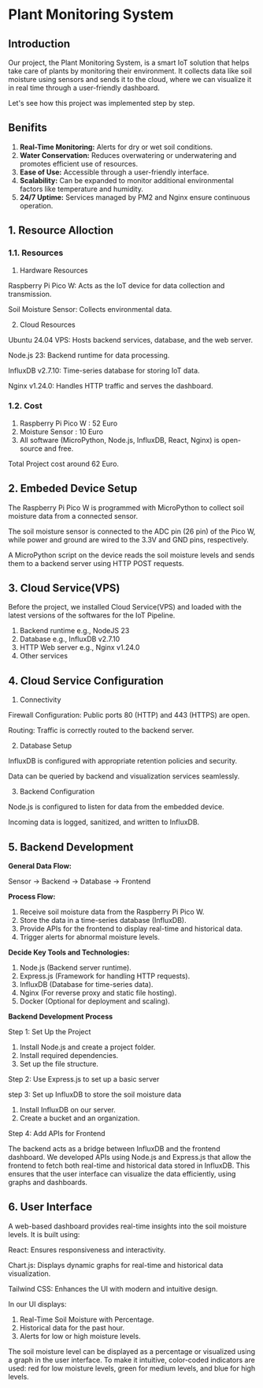 # Plant Monitoring System

## Introduction

Our project, the Plant Monitoring System, is a smart IoT solution that helps take care of plants by monitoring their environment. It collects data like soil moisture using sensors and sends it to the cloud, where we can visualize it in real time through a user-friendly dashboard.

Let's see how this project was implemented step by step.

## Benifits
1. **Real-Time Monitoring:** Alerts for dry or wet soil conditions.
2. **Water Conservation:** Reduces overwatering or underwatering and promotes efficient use of resources.
3. **Ease of Use:** Accessible through a user-friendly interface.
4. **Scalability:** Can be expanded to monitor additional environmental factors like temperature and humidity.
5. **24/7 Uptime:** Services managed by PM2 and Nginx ensure continuous operation.



## 1. Resource Alloction

### 1.1. Resources ###

1. Hardware Resources

Raspberry Pi Pico W: Acts as the IoT device for data collection and transmission.

Soil Moisture Sensor: Collects environmental data.

2. Cloud Resources

Ubuntu 24.04 VPS: Hosts backend services, database, and the web server.

Node.js 23: Backend runtime for data processing.

InfluxDB v2.7.10: Time-series database for storing IoT data.

Nginx v1.24.0: Handles HTTP traffic and serves the dashboard.

### 1.2. Cost ###

1. Raspberry Pi Pico W : 52 Euro
2. Moisture Sensor : 10 Euro
3. All software (MicroPython, Node.js, InfluxDB, React, Nginx) is open-source and free.

Total Project cost around 62 Euro.

## 2. Embeded Device Setup
The Raspberry Pi Pico W is programmed with MicroPython to collect soil moisture data from a connected sensor.

The soil moisture sensor is connected to the ADC pin (26 pin) of the Pico W, while power and ground are wired to the 3.3V and GND pins, respectively.

A MicroPython script on the device reads the soil moisture levels and sends them to a backend server using HTTP POST requests.

## 3. Cloud Service(VPS) ##

Before the project, we installed Cloud Service(VPS) and loaded with the latest versions of the softwares for the IoT Pipeline.

1. Backend runtime e.g., NodeJS 23
2. Database e.g., InfluxDB v2.7.10
3. HTTP Web server e.g., Nginx v1.24.0
4. Other services

## 4. Cloud Service Configuration

1. Connectivity

Firewall Configuration: Public ports 80 (HTTP) and 443 (HTTPS) are open.

Routing: Traffic is correctly routed to the backend server.

2. Database Setup

InfluxDB is configured with appropriate retention policies and security.

Data can be queried by backend and visualization services seamlessly.

3. Backend Configuration

Node.js is configured to listen for data from the embedded device.

Incoming data is logged, sanitized, and written to InfluxDB.

## 5. Backend Development ##
**General Data Flow:**

Sensor → Backend → Database → Frontend

**Process Flow:**
1. Receive soil moisture data from the Raspberry Pi Pico W.
2. Store the data in a time-series database (InfluxDB).
3. Provide APIs for the frontend to display real-time and historical data.
4. Trigger alerts for abnormal moisture levels.

**Decide Key Tools and Technologies:**
1. Node.js (Backend server runtime).
2. Express.js (Framework for handling HTTP requests).
3. InfluxDB (Database for time-series data).
4. Nginx (For reverse proxy and static file hosting).
5. Docker (Optional for deployment and scaling).
   
**Backend Development Process**

Step 1: Set Up the Project

1. Install Node.js and create a project folder.
2. Install required dependencies.
3. Set up the file structure.

Step 2: Use Express.js to set up a basic server

step 3: Set up InfluxDB to store the soil moisture data
1. Install InfluxDB on our server.
2. Create a bucket and an organization.

Step 4: Add APIs for Frontend


The backend acts as a bridge between InfluxDB and the frontend dashboard.
We developed APIs using Node.js and Express.js that allow the frontend to fetch both real-time and historical data stored in InfluxDB.
This ensures that the user interface can visualize the data efficiently, using graphs and dashboards.

## 6. User Interface ##
A web-based dashboard provides real-time insights into the soil moisture levels. It is built using:

React: Ensures responsiveness and interactivity.

Chart.js: Displays dynamic graphs for real-time and historical data visualization.

Tailwind CSS: Enhances the UI with modern and intuitive design.

In our UI displays:

1. Real-Time Soil Moisture with Percentage.
2. Historical data for the past hour.
3. Alerts for low or high moisture levels.

The soil moisture level can be displayed as a percentage or visualized using a graph in the user interface. To make it intuitive, color-coded indicators are used: red for low moisture levels, green for medium levels, and blue for high levels.
